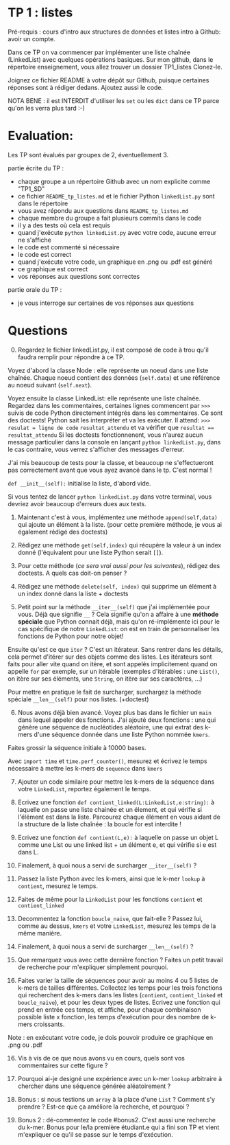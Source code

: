 # TP 1 : listes

Pré-requis : cours d'intro aux structures de données et listes
intro à Github: avoir un compte.


Dans ce TP on va commencer par implémenter une liste chaînée (LinkedList) avec quelques opérations basiques.
Sur mon github, dans le répertoire enseignement, vous allez trouver un dossier TP1_listes
Clonez-le.

Joignez ce fichier README à votre dépôt sur Github, puisque certaines réponses sont à rédiger dedans.
Ajoutez aussi le code.


NOTA BENE : il est INTERDIT d'utiliser les `set` ou les `dict` dans ce TP parce qu'on les verra plus tard :-)


# Evaluation:
Les TP sont évalués par groupes de 2, éventuellement 3.

partie écrite du TP : 
- chaque groupe a un répertoire Github avec un nom explicite comme "TP1_SD"
- ce fichier `README_tp_listes.md` et le fichier Python `linkedList.py` sont dans le répertoire
- vous avez répondu aux questions dans `README_tp_listes.md`
- chaque membre du groupe a fait plusieurs commits dans le code
- il y a des tests où cela est requis
- quand j'exécute `python linkedList.py` avec votre code, aucune erreur ne s'affiche
- le code est commenté si nécessaire
- le code est correct
- quand j'exécute votre code, un graphique en .png ou .pdf est généré
- ce graphique est correct
- vos réponses aux questions sont correctes

partie orale du TP :
- je vous interroge sur certaines de vos réponses aux questions

# Questions

0. Regardez le fichier linkedList.py, il est composé de code à trou qu'il faudra remplir pour répondre à ce TP.

Voyez d'abord la classe Node : elle représente un noeud dans une liste chaînée.
Chaque noeud contient des données (`self.data`) et une référence au noeud suivant (`self.next`).

Voyez ensuite la classe LinkedList: elle représente une liste chaînée.
Regardez dans les commentaires, certaines lignes commencent par `>>>` suivis de code Python directement intégrés dans les commentaires. 
Ce sont des doctests! Python sait les interpréter et va les exécuter. Il attend:
`>>> resulat = ligne de code`
`resultat_attendu`
et va vérifier que `resultat == resultat_attendu`
Si les doctests fonctionnenent, vous n'aurez aucun message particulier dans la console en lançant `python linkedList.py`, dans le cas contraire, vous verrez s'afficher des messages d'erreur.

J'ai mis beaucoup de tests pour la classe, et beaucoup ne s'effectueront pas correctement avant que vous ayez avancé dans le tp. C'est normal !

`def __init__(self):` initialise la liste, d'abord vide.

Si vous tentez de lancer `python linkedList.py` dans votre terminal, vous devriez avoir beaucoup d'erreurs dues aux tests.

1. Maintenant c'est à vous, implémentez une méthode `append(self,data)` qui ajoute un élément à la liste.
(pour cette première méthode, je vous ai également rédigé des doctests)


2. Rédigez une méthode `get(self,index)` qui récupère la valeur à un index donné (l'équivalent pour une liste Python serait `[]`).

3. Pour cette méthode (*ce sera vrai aussi pour les suivantes*), rédigez des doctests. A quels cas doit-on penser ?


4. Rédigez une méthode `delete(self, index)` qui supprime un élément à un index donné dans la liste + doctests

5. Petit point sur la méthode `__iter__(self)` que j'ai implémentée pour vous.
Déjà que signifie `__` ? Cela signifie qu'on a affaire à une **méthode spéciale** que Python connait déjà, mais qu'on ré-implémente ici pour le cas spécifique de notre `LinkedList`: on est en train de personnaliser les fonctions de Python pour notre objet!

Ensuite qu'est ce que `iter` ? C'est un itérateur. Sans rentrer dans les détails, cela permet d'itérer sur des objets comme des listes. Les itérateurs sont faits pour aller vite quand on itère, et sont appelés implicitement quand on appelle `for` par exemple, sur un itérable (exemples d'itérables : une `List()`, on itère sur ses éléments, une `String`, on itère sur ses caractères, ...)

Pour mettre en pratique le fait de surcharger, surchargez la méthode spéciale `__len__(self)` pour nos listes. (+doctest)

6. Nous avons déjà bien avancé. Voyez plus bas dans le fichier un `main` dans lequel appeler des fonctions.
J'ai ajouté deux fonctions : une qui génère une séquence de nucléotides aléatoire, une qui extrat des k-mers d'une séquence donnée dans une liste Python nommée `kmers`. 

Faites grossir la séquence initiale à 10000 bases.

Avec `import time` et `time.perf_counter()`, mesurez et écrivez le temps nécessaire à mettre les k-mers de `sequence` dans `kmers`

7. Ajouter un code similaire pour mettre les k-mers de la séquence dans votre `LinkedList`, reportez également le temps.

8. Ecrivez une fonction `def contient_linked(L:LinkedList,e:string):` à laquelle on passe une liste chainée et un élement, et qui vérifie si l'élément est dans la liste. Parcourez chaque élément en vous aidant de la structure de la liste chaînée : la boucle for est interdite !

8. Ecrivez une fonction `def contient(L,e):` à laquelle on passe un objet L comme une List ou une linked list + un élément e, et qui vérifie si e est dans L.

9. Finalement, à quoi nous a servi de surcharger `__iter__(self)` ?

10. Passez la liste Python avec les k-mers, ainsi que le k-mer `lookup` à `contient`, mesurez le temps.

11. Faites de même pour la `LinkedList` pour les fonctions `contient` et `contient_linked`

12. Decommentez la fonction `boucle_naive`, que fait-elle ? Passez lui, comme au dessus, `kmers` et votre `LinkedList`, mesurez les temps de la même manière.

13. Finalement, à quoi nous a servi de surcharger `__len__(self)` ? 

14. Que remarquez vous avec cette dernière fonction ? Faites un petit travail de recherche pour m'expliquer simplement pourquoi.

15. Faites varier la taille de séquences pour avoir au moins 4 ou 5 listes de k-mers de tailles différentes. Collectez les temps pour les trois fonctions qui recherchent des k-mers dans les listes (`contient`, `contient_linked` et `boucle_naive`), et pour les deux types de listes. Ecrivez une fonction qui prend en entrée ces temps, et affiche, pour chaque combinaison possible liste x fonction, les temps d'exécution pour des nombre de k-mers croissants.

Note : en exécutant votre code, je dois pouvoir produire ce graphique en .png ou .pdf

16. Vis à vis de ce que nous avons vu en cours, quels sont vos commentaires sur cette figure ?

17. Pourquoi ai-je designé une expérience avec un k-mer `lookup` arbitraire à chercher dans une séquence générée aléatoirement ? 

18. Bonus : si nous testions un `array` à la place d'une `List` ? Comment s'y prendre ? Est-ce que ça améliore la recherche, et pourquoi ? 

19. Bonus 2 : dé-commentez le code #bonus2. C'est aussi une recherche du k-mer. Bonus pour le/la première étudiant.e qui a fini son TP et vient m'expliquer ce qu'il se passe sur le temps d'exécution.


